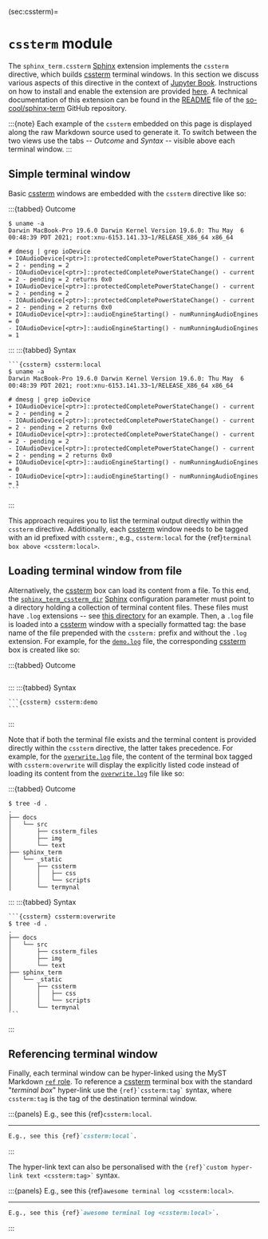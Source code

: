 (sec:cssterm)=

# `cssterm` module #

The `sphinx_term.cssterm` [Sphinx] extension implements the `cssterm`
directive, which builds [cssterm] terminal windows.
In this section we discuss various aspects of this directive in the context
of [Jupyter Book].
Instructions on how to install and enable the extension are provided
[here](sec:sphinx-term).
A technical documentation of this extension can be found in the [README] file
of the [so-cool/sphinx-term] GitHub repository.

:::{note}
Each example of the `cssterm` embedded on this page is displayed along
the raw Markdown source used to generate it.
To switch between the two views use the tabs -- *Outcome* and *Syntax* --
visible above each terminal window.
:::

## Simple terminal window ##

Basic [cssterm] windows are embedded with the `cssterm` directive like so:

:::{tabbed} Outcome
```{cssterm} cssterm:local
$ uname -a
Darwin MacBook-Pro 19.6.0 Darwin Kernel Version 19.6.0: Thu May  6 00:48:39 PDT 2021; root:xnu-6153.141.33~1/RELEASE_X86_64 x86_64

# dmesg | grep ioDevice
+ IOAudioDevice[<ptr>]::protectedCompletePowerStateChange() - current = 2 - pending = 2
- IOAudioDevice[<ptr>]::protectedCompletePowerStateChange() - current = 2 - pending = 2 returns 0x0
+ IOAudioDevice[<ptr>]::protectedCompletePowerStateChange() - current = 2 - pending = 2
- IOAudioDevice[<ptr>]::protectedCompletePowerStateChange() - current = 2 - pending = 2 returns 0x0
+ IOAudioDevice[<ptr>]::audioEngineStarting() - numRunningAudioEngines = 0
- IOAudioDevice[<ptr>]::audioEngineStarting() - numRunningAudioEngines = 1
```
:::
:::{tabbed} Syntax
````text
```{cssterm} cssterm:local
$ uname -a
Darwin MacBook-Pro 19.6.0 Darwin Kernel Version 19.6.0: Thu May  6 00:48:39 PDT 2021; root:xnu-6153.141.33~1/RELEASE_X86_64 x86_64

# dmesg | grep ioDevice
+ IOAudioDevice[<ptr>]::protectedCompletePowerStateChange() - current = 2 - pending = 2
- IOAudioDevice[<ptr>]::protectedCompletePowerStateChange() - current = 2 - pending = 2 returns 0x0
+ IOAudioDevice[<ptr>]::protectedCompletePowerStateChange() - current = 2 - pending = 2
- IOAudioDevice[<ptr>]::protectedCompletePowerStateChange() - current = 2 - pending = 2 returns 0x0
+ IOAudioDevice[<ptr>]::audioEngineStarting() - numRunningAudioEngines = 0
- IOAudioDevice[<ptr>]::audioEngineStarting() - numRunningAudioEngines = 1
```
````
:::

This approach requires you to list the terminal output directly within the
`cssterm` directive.
Additionally, each [cssterm] window needs to be tagged with an id prefixed
with `cssterm:`, e.g., `cssterm:local` for the
{ref}`terminal box above <cssterm:local>`.

## Loading terminal window from file ##

Alternatively, the [cssterm] box can load its content from a file.
To this end, the [`sphinx_term_cssterm_dir`] [Sphinx] configuration parameter
must point to a directory holding a collection of terminal content files.
These files must have `.log` extensions -- see [this directory] for an example.
Then, a `.log` file is loaded into a [cssterm] window with a specially
formatted tag: the base name of the file prepended with the `cssterm:` prefix
and without the `.log` extension.
For example, for the [`demo.log`] file, the corresponding [cssterm] box is
created like so:

:::{tabbed} Outcome
```{cssterm} cssterm:demo
```
:::
:::{tabbed} Syntax
````text
```{cssterm} cssterm:demo
```
````
:::

Note that if both the terminal file exists and the terminal content is provided
directly within the `cssterm` directive, the latter takes precedence.
For example, for the [`overwrite.log`] file, the content of the terminal box
tagged with `cssterm:overwrite` will display the explicitly listed code instead
of loading its content from the [`overwrite.log`] file like so:

:::{tabbed} Outcome
```{cssterm} cssterm:overwrite
$ tree -d .
.
├── docs
│   └── src
│       ├── cssterm_files
│       ├── img
│       └── text
├── sphinx_term
│   └── _static
│       ├── cssterm
│       │   ├── css
│       │   └── scripts
│       └── termynal
```
:::
:::{tabbed} Syntax
````text
```{cssterm} cssterm:overwrite
$ tree -d .
.
├── docs
│   └── src
│       ├── cssterm_files
│       ├── img
│       └── text
├── sphinx_term
│   └── _static
│       ├── cssterm
│       │   ├── css
│       │   └── scripts
│       └── termynal
```
````
:::

## Referencing terminal window ##

Finally, each terminal window can be hyper-linked using the MyST Markdown
[`ref` role].
To reference a [cssterm] terminal box with the standard "*terminal box*"
hyper-link use the `` {ref}`cssterm:tag` `` syntax, where `cssterm:tag` is the
tag of the destination terminal window.

:::{panels}
E.g., see this {ref}`cssterm:local`.

---

```md
E.g., see this {ref}`cssterm:local`.
```
:::

The hyper-link text can also be personalised with the
`` {ref}`custom hyper-link text <cssterm:tag>` `` syntax.

:::{panels}
E.g., see this {ref}`awesome terminal log <cssterm:local>`.

---

```md
E.g., see this {ref}`awesome terminal log <cssterm:local>`.
```
:::

[cssterm]: https://github.com/nstephens/cssterm
[sphinx]: https://www.sphinx-doc.org/
[jupyter book]: https://jupyterbook.org/
[readme]: https://github.com/So-Cool/sphinx-term#readme
[so-cool/sphinx-term]: https://github.com/So-Cool/sphinx-term
[this directory]: https://github.com/So-Cool/sphinx-term/tree/master/docs/src/cssterm_files
[`sphinx_term_cssterm_dir`]: https://github.com/So-Cool/sphinx-term/blob/master/docs/_config.yml#L56
[`demo.log`]: https://github.com/So-Cool/sphinx-term/blob/master/docs/src/cssterm_files/demo.log
[`ref` role]: https://myst-parser.readthedocs.io/en/latest/syntax/syntax.html#targets-and-cross-referencing
[`overwrite.log`]: https://github.com/So-Cool/sphinx-term/blob/master/docs/src/cssterm_files/overwrite.log
